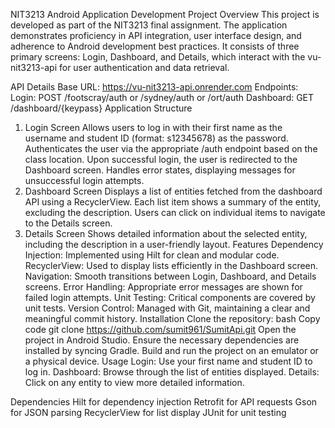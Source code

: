 NIT3213 Android Application Development Project
Overview
This project is developed as part of the NIT3213 final assignment. The application demonstrates proficiency in API integration, user interface design, and adherence to Android development best practices. It consists of three primary screens: Login, Dashboard, and Details, which interact with the vu-nit3213-api for user authentication and data retrieval.

API Details
Base URL: https://vu-nit3213-api.onrender.com
Endpoints:
Login: POST /footscray/auth or /sydney/auth or /ort/auth
Dashboard: GET /dashboard/{keypass}
Application Structure
1. Login Screen
Allows users to log in with their first name as the username and student ID (format: s12345678) as the password.
Authenticates the user via the appropriate /auth endpoint based on the class location.
Upon successful login, the user is redirected to the Dashboard screen.
Handles error states, displaying messages for unsuccessful login attempts.
2. Dashboard Screen
Displays a list of entities fetched from the dashboard API using a RecyclerView.
Each list item shows a summary of the entity, excluding the description.
Users can click on individual items to navigate to the Details screen.
3. Details Screen
Shows detailed information about the selected entity, including the description in a user-friendly layout.
Features
Dependency Injection: Implemented using Hilt for clean and modular code.
RecyclerView: Used to display lists efficiently in the Dashboard screen.
Navigation: Smooth transitions between Login, Dashboard, and Details screens.
Error Handling: Appropriate error messages are shown for failed login attempts.
Unit Testing: Critical components are covered by unit tests.
Version Control: Managed with Git, maintaining a clear and meaningful commit history.
Installation
Clone the repository:
bash
Copy code
git clone https://github.com/sumit961/SumitApi.git
Open the project in Android Studio.
Ensure the necessary dependencies are installed by syncing Gradle.
Build and run the project on an emulator or a physical device.
Usage
Login: Use your first name and student ID to log in.
Dashboard: Browse through the list of entities displayed.
Details: Click on any entity to view more detailed information.

Dependencies
Hilt for dependency injection
Retrofit for API requests
Gson for JSON parsing
RecyclerView for list display
JUnit for unit testing
